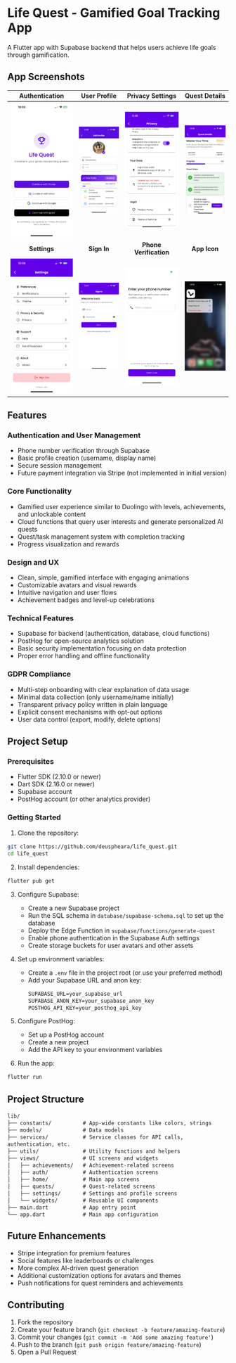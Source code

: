 # Life Quest - Gamified Goal Tracking App

A Flutter app with Supabase backend that helps users achieve life goals through gamification.

## App Screenshots

| Authentication | User Profile | Privacy Settings | Quest Details |
|:--------------:|:------------:|:----------------:|:-------------:|
| ![Authentication Screen](screenshots/auth.PNG) | ![Profile Screen](screenshots/profile.PNG) | ![Privacy Settings](screenshots/privacy.PNG) | ![Quest Details](screenshots/quest_details.PNG) |
| **Settings** | **Sign In** | **Phone Verification** | **App Icon** |
| ![Settings Screen](screenshots/settings.PNG) | ![Sign In Screen](screenshots/signin.PNG) | ![Phone Verification](screenshots/phone.PNG) | ![App Icon](screenshots/screenshot_icon.PNG) |

## Features

### Authentication and User Management
- Phone number verification through Supabase
- Basic profile creation (username, display name)
- Secure session management
- Future payment integration via Stripe (not implemented in initial version)

### Core Functionality
- Gamified user experience similar to Duolingo with levels, achievements, and unlockable content
- Cloud functions that query user interests and generate personalized AI quests
- Quest/task management system with completion tracking
- Progress visualization and rewards

### Design and UX
- Clean, simple, gamified interface with engaging animations
- Customizable avatars and visual rewards
- Intuitive navigation and user flows
- Achievement badges and level-up celebrations

### Technical Features
- Supabase for backend (authentication, database, cloud functions)
- PostHog for open-source analytics solution
- Basic security implementation focusing on data protection
- Proper error handling and offline functionality

### GDPR Compliance
- Multi-step onboarding with clear explanation of data usage
- Minimal data collection (only username/name initially)
- Transparent privacy policy written in plain language
- Explicit consent mechanisms with opt-out options
- User data control (export, modify, delete options)

## Project Setup

### Prerequisites
- Flutter SDK (2.10.0 or newer)
- Dart SDK (2.16.0 or newer)
- Supabase account
- PostHog account (or other analytics provider)

### Getting Started

1. Clone the repository:
```bash
git clone https://github.com/deuspheara/life_quest.git
cd life_quest
```

2. Install dependencies:
```bash
flutter pub get
```

3. Configure Supabase:
    - Create a new Supabase project
    - Run the SQL schema in `database/supabase-schema.sql` to set up the database
    - Deploy the Edge Function in `supabase/functions/generate-quest`
    - Enable phone authentication in the Supabase Auth settings
    - Create storage buckets for user avatars and other assets

4. Set up environment variables:
    - Create a `.env` file in the project root (or use your preferred method)
    - Add your Supabase URL and anon key:
      ```
      SUPABASE_URL=your_supabase_url
      SUPABASE_ANON_KEY=your_supabase_anon_key
      POSTHOG_API_KEY=your_posthog_api_key
      ```

5. Configure PostHog:
    - Set up a PostHog account
    - Create a new project
    - Add the API key to your environment variables

6. Run the app:
```bash
flutter run
```

## Project Structure

```
lib/
├── constants/          # App-wide constants like colors, strings
├── models/             # Data models
├── services/           # Service classes for API calls, authentication, etc.
├── utils/              # Utility functions and helpers
├── views/              # UI screens and widgets
│   ├── achievements/   # Achievement-related screens
│   ├── auth/           # Authentication screens
│   ├── home/           # Main app screens
│   ├── quests/         # Quest-related screens
│   ├── settings/       # Settings and profile screens
│   └── widgets/        # Reusable UI components
├── main.dart           # App entry point
└── app.dart            # Main app configuration
```

## Future Enhancements

- Stripe integration for premium features
- Social features like leaderboards or challenges
- More complex AI-driven quest generation
- Additional customization options for avatars and themes
- Push notifications for quest reminders and achievements

## Contributing

1. Fork the repository
2. Create your feature branch (`git checkout -b feature/amazing-feature`)
3. Commit your changes (`git commit -m 'Add some amazing feature'`)
4. Push to the branch (`git push origin feature/amazing-feature`)
5. Open a Pull Request